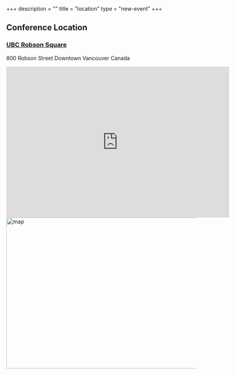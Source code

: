 +++
description = ""
title = "location"
type = "new-event"
+++
## Conference Location

<h3><a href="http://robsonsquare.ubc.ca/">UBC Robson Square</a></h3>
<p>800 Robson Street Downtown Vancouver Canada</p>

<div>
    <iframe src="https://www.google.com/maps/embed?pb=!1m18!1m12!1m3!1d2602.6635971750597!2d-123.12296394854523!3d49.282771278583674!2m3!1f0!2f0!3f0!3m2!1i1024!2i768!4f13.1!3m3!1m2!1s0x5486717fec4f633f%3A0xbc9df6183755b650!2sUBC+Robson+Square!5e0!3m2!1sen!2sca!4v1460579143656" width="590" height="400" frameborder="0" style="border:0"></iframe>
</div>
<div>
    <img src="/events/2017-vancouver/location/map.png" alt="map" style="width:590px;height:400px;">
</div>